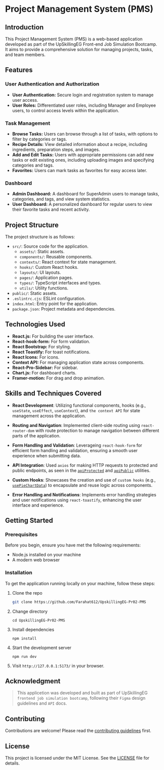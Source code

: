 # Project Management System (PMS)

## Introduction

This Project Management System (PMS) is a web-based application developed as part of the UpSkillingEG Front-end Job Simulation Bootcamp. It aims to provide a comprehensive solution for managing projects, tasks, and team members.

## Features

### User Authentication and Authorization

- **User Authentication:** Secure login and registration system to manage user access.
- **User Roles:** Differentiated user roles, including Manager and Employee users, to control access levels within the application.

### Task Management

- **Browse Tasks:** Users can browse through a list of tasks, with options to filter by categories or tags.
- **Recipe Details:** View detailed information about a recipe, including ingredients, preparation steps, and images.
- **Add and Edit Tasks:** Users with appropriate permissions can add new tasks or edit existing ones, including uploading images and specifying categories and tags.
- **Favorites:** Users can mark tasks as favorites for easy access later.

### Dashboard

- **Admin Dashboard:** A dashboard for SuperAdmin users to manage tasks, categories, and tags, and view system statistics.
- **User Dashboard:** A personalized dashboard for regular users to view their favorite tasks and recent activity.

## Project Structure

The project structure is as follows:

- `src/`: Source code for the application.
  - `assets/`: Static assets.
  - `components/`: Reusable components.
  - `contexts/`: React context for state management.
  - `hooks/`: Custom React hooks.
  - `layouts/`: UI layouts.
  - `pages/`: Application pages.
  - `types/`: TypeScript interfaces and types.
  - `utils/`: Utility functions.
- `public/`: Static assets.
- `.eslintrc.cjs`: ESLint configuration.
- `index.html`: Entry point for the application.
- `package.json`: Project metadata and dependencies.

## Technologies Used

- **React.js:** For building the user interface.
- **React-hook-form:** For form validation.
- **React Bootstrap:** For styling.
- **React Toastify:** For toast notifications.
- **React Icons:** For icons.
- **Context API:** For managing application state across components.
- **React-Pro-Sidebar:** For sidebar.
- **Chart.js:** For dashboard charts.
- **Framer-motion:** For drag and drop animation.

## Skills and Techniques Covered

- **React Development**: Utilizing functional components, hooks (e.g., `useState`, `useEffect`, `useContext`), and `the context API` for state management across the application.

- **Routing and Navigation**: Implemented client-side routing using `react-router-dom` with route protection to manage navigation between different parts of the application.

- **Form Handling and Validation**: Leverageing `react-hook-form` for efficient form handling and validation, ensuring a smooth user experience when submitting data.

- **API Integration**: Used `axios` for making HTTP requests to protected and public endpoints, as seen in the [`apiProtected`](src/utils/api.ts) and [`apiPublic`](src/utils/api.ts) utilities.

- **Custom Hooks**: Showcases the creation and use of `custom hooks` (e.g., [`usePieChartData`](src/hooks/other/usePieChartData.ts)) to encapsulate and reuse logic across components.

- **Error Handling and Notifications**: Implements error handling strategies and user notifications using `react-toastify`, enhancing the user interface and experience.

## Getting Started

### Prerequisites

Before you begin, ensure you have met the following requirements:

- Node.js installed on your machine
- A modern web browser

### Installation

To get the application running locally on your machine, follow these steps:

1. Clone the repo

   ```sh
   git clone https://github.com/Farahat612/UpskillingEG-Pr02-PMS
   ```

2. Change directory

   ```shell
   cd UpskillingEG-Pr02-PMS
   ```

3. Install dependencies

   ```shell
   npm install
   ```

4. Start the development server

   ```shell
   npm run dev
   ```

5. Visit `http://127.0.0.1:5173/` in your browser.

## Acknowledgment

> This applicetion was developed and built as part of UpSkillingEG `frontend job simulation bootcamp`, following their `Figma` design guidelines and `API` docs.

## Contributing

Contributions are welcome! Please read the [contributing guidelines](CONTRIBUTING.md) first.

## License

This project is licensed under the MIT License. See the [LICENSE](LICENSE.md) file for details.
